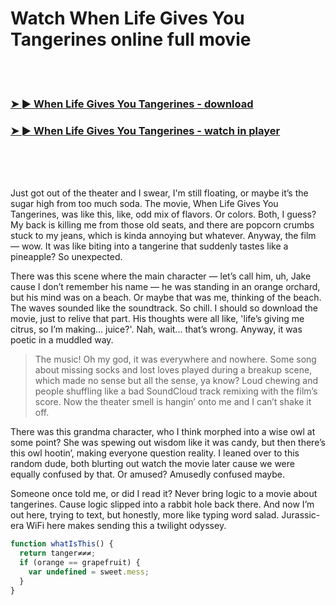 <h1>Watch When Life Gives You Tangerines online full movie</h1>


<br><br>

<h3><a href="https://Cindys-moghwilinmo1981.github.io/abhlilesux/">➤ ► When Life Gives You Tangerines - download</a></h3> 
<h3><a href="https://Cindys-moghwilinmo1981.github.io/abhlilesux/">➤ ► When Life Gives You Tangerines - watch in player</a></h3>


<br><br><br>


Just got out of the theater and I swear, I'm still floating, or maybe it’s the sugar high from too much soda. The movie, When Life Gives You Tangerines, was like this, like, odd mix of flavors. Or colors. Both, I guess? My back is killing me from those old seats, and there are popcorn crumbs stuck to my jeans, which is kinda annoying but whatever. Anyway, the film — wow. It was like biting into a tangerine that suddenly tastes like a pineapple? So unexpected.

There was this scene where the main character — let’s call him, uh, Jake cause I don’t remember his name — he was standing in an orange orchard, but his mind was on a beach. Or maybe that was me, thinking of the beach. The waves sounded like the soundtrack. So chill. I should so download the movie, just to relive that part. His thoughts were all like, 'life’s giving me citrus, so I’m making... juice?'. Nah, wait... that’s wrong. Anyway, it was poetic in a muddled way.

> The music! Oh my god, it was everywhere and nowhere. Some song about missing socks and lost loves played during a breakup scene, which made no sense but all the sense, ya know? Loud chewing and people shuffling like a bad SoundCloud track remixing with the film’s score. Now the theater smell is hangin’ onto me and I can’t shake it off.

There was this grandma character, who I think morphed into a wise owl at some point? She was spewing out wisdom like it was candy, but then there’s this owl hootin’, making everyone question reality. I leaned over to this random dude, both blurting out watch the movie later cause we were equally confused by that. Or amused? Amusedly confused maybe.

Someone once told me, or did I read it? Never bring logic to a movie about tangerines. Cause logic slipped into a rabbit hole back there. And now I’m out here, trying to text, but honestly, more like typing word salad. Jurassic-era WiFi here makes sending this a twilight odyssey.

```javascript
function whatIsThis() {
  return tanger≠≠≠;
  if (orange == grapefruit) {
    var undefined = sweet.mess;
  }
}
```
